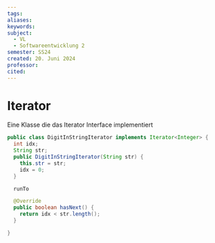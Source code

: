 ```yaml
---
tags: 
aliases: 
keywords: 
subject:
  - VL
  - Softwareentwicklung 2
semester: SS24
created: 20. Juni 2024
professor:
cited:
---
```

 
# Iterator

Eine Klasse die das Iterator Interface implementiert

```java 
public class DigitInStringIterator implements Iterator<Integer> {
  int idx;
  String str;
  public DigitInStringIterator(String str) {
    this.str = str;
    idx = 0;
  }

  runTo

  @Override
  public boolean hasNext() {
    return idx < str.length();
  }

}
```